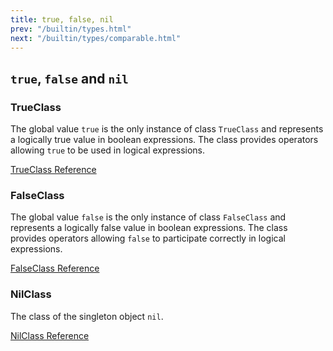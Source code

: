 ```yaml
---
title: true, false, nil
prev: "/builtin/types.html"
next: "/builtin/types/comparable.html"
---
```


## `true`, `false` and `nil`[](#true-false-and-nil)



### TrueClass[](#trueclass)

The global value `true` is the only instance of class `TrueClass` and
represents a logically true value in boolean expressions. The class
provides operators allowing `true` to be used in logical expressions.

<a href='https://ruby-doc.org/core-2.6/TrueClass.html' class='ruby-doc
remote' target='_blank'>TrueClass Reference</a>



### FalseClass[](#falseclass)

The global value `false` is the only instance of class `FalseClass` and
represents a logically false value in boolean expressions. The class
provides operators allowing `false` to participate correctly in logical
expressions.

<a href='https://ruby-doc.org/core-2.6/FalseClass.html' class='ruby-doc
remote' target='_blank'>FalseClass Reference</a>



### NilClass[](#nilclass)

The class of the singleton object `nil`.

<a href='https://ruby-doc.org/core-2.6/NilClass.html' class='ruby-doc
remote' target='_blank'>NilClass Reference</a>

